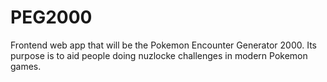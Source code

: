# PEG2000
Frontend web app that will be the Pokemon Encounter Generator 2000. Its purpose is to aid people doing nuzlocke challenges in modern Pokemon games.
